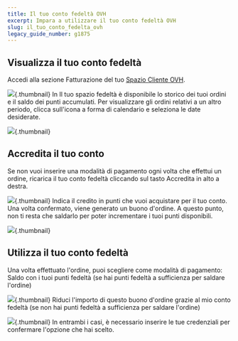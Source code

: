 ```yaml
---
title: Il tuo conto fedeltà OVH
excerpt: Impara a utilizzare il tuo conto fedeltà OVH
slug: il_tuo_conto_fedelta_ovh
legacy_guide_number: g1875
---
```



## Visualizza il tuo conto fedeltà
Accedi alla sezione Fatturazione del tuo [Spazio Cliente OVH](https://www.ovh.com/auth/?action=gotomanager&from=https://www.ovh.it/&ovhSubsidiary=it).

![](images/img_2780.jpg){.thumbnail}
In Il tuo spazio fedeltà è disponibile lo storico dei tuoi ordini e il saldo dei punti accumulati.
Per visualizzare gli ordini relativi a un altro periodo, clicca sull'icona a forma di calendario e seleziona le date desiderate.

![](images/img_2782.jpg){.thumbnail}


## Accredita il tuo conto
Se non vuoi inserire una modalità di pagamento ogni volta che effettui un ordine, ricarica il tuo conto fedeltà cliccando sul tasto Accredita in alto a destra.

![](images/img_2784.jpg){.thumbnail}
Indica il credito in punti che vuoi acquistare per il tuo conto. Una volta confermato, viene generato un buono d'ordine.
A questo punto, non ti resta che saldarlo per poter incrementare i tuoi punti disponibili.

![](images/img_2786.jpg){.thumbnail}


## Utilizza il tuo conto fedeltà
Una volta effettuato l'ordine, puoi scegliere come modalità di pagamento:
Saldo con i tuoi punti fedeltà (se hai punti fedeltà a sufficienza per saldare l'ordine)

![](images/img_2787.jpg){.thumbnail}
Riduci l'importo di questo buono d'ordine grazie al mio conto fedeltà (se non hai punti fedeltà a sufficienza per saldare l'ordine)

![](images/img_2788.jpg){.thumbnail}
In entrambi i casi, è necessario inserire le tue credenziali per confermare l'opzione che hai scelto.

